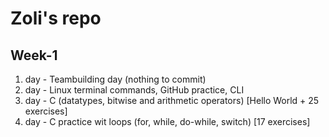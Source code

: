# Zoli's repo

## Week-1
1. day - Teambuilding day (nothing to commit)
2. day - Linux terminal commands, GitHub practice, CLI
3. day - C (datatypes, bitwise and arithmetic operators) [Hello World + 25 exercises]
4. day - C practice wit loops (for, while, do-while, switch) [17 exercises]
